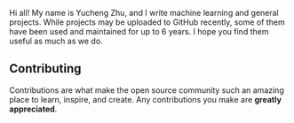 Hi all! My name is Yucheng Zhu, and I write machine learning and general projects. While projects may be uploaded to GitHub recently, some of them have been used and maintained for up to 6 years. I hope you find them useful as much as we do.

## Contributing
Contributions are what make the open source community such an amazing place to learn, inspire, and create. Any contributions you make are **greatly appreciated**.

<!--
**Yucheng-Zhu/Yucheng-Zhu** is a ✨ _special_ ✨ repository because its `README.md` (this file) appears on your GitHub profile.

Here are some ideas to get you started:

- 🔭 I’m currently working on ...
- 🌱 I’m currently learning ...
- 👯 I’m looking to collaborate on ...
- 🤔 I’m looking for help with ...
- 💬 Ask me about ...
- 📫 How to reach me: ...
- 😄 Pronouns: ...
- ⚡ Fun fact: ...
-->
